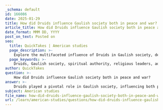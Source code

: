 ```yaml
---
_schema: default
id: 166086
date: 2025-01-29
title: How did Druids influence Gaulish society both in peace and war?
article_title: How did Druids influence Gaulish society both in peace and war?
date_format: MMM DD, YYYY
post_on_text: Posted on
seo:
  title: QuickTakes | American studies
  page_description: >-
    Explore the multifaceted influence of Druids in Gaulish society, detailing their roles in spirituality, governance, conflict resolution, and cultural practices, shaping both peace and wartime dynamics.
  page_keywords: >-
    Druids, Gaulish society, spiritual authority, religious leaders, advisors, conflict resolution, cultural practices, knowledge custodians, governance, military strategy, mediation, communal gatherings
author: QuickTakes
question: >-
    How did Druids influence Gaulish society both in peace and war?
answer: >-
    Druids played a pivotal role in Gaulish society, influencing both peacetime and wartime activities through their multifaceted responsibilities and respected status. Their influence can be categorized into several key areas:\n\n1. **Spiritual and Religious Authority**: Druids were the primary religious leaders in Gaul, responsible for conducting rituals, sacrifices, and interpreting the will of the gods. Their deep understanding of spiritual beliefs allowed them to guide the populace in religious matters, which was crucial for maintaining social cohesion and cultural identity.\n\n2. **Advisors to Leaders**: Beyond their religious duties, Druids served as advisors to chieftains and tribal leaders. They provided counsel on governance, diplomacy, and military strategy, which was particularly important during conflicts. Their insights were valued in decision-making processes, especially when it came to matters of war, where their interpretations of omens and divine will could sway the course of action.\n\n3. **Mediation and Conflict Resolution**: Druids often acted as mediators in disputes, both within and between tribes. Their respected status allowed them to facilitate dialogue and negotiate peace, helping to resolve conflicts without resorting to violence. This role was essential in maintaining stability within Gaulish society.\n\n4. **Custodians of Knowledge**: As educators and philosophers, Druids were responsible for preserving and transmitting traditional knowledge, including laws, history, and cultural practices. This role ensured that the values and customs of Gaulish society were upheld and passed down through generations, reinforcing social structures and cultural continuity.\n\n5. **Cultural Practices**: Druids influenced various cultural practices, including festivals and communal gatherings, which were often tied to agricultural cycles and seasonal changes. These events not only reinforced community bonds but also provided opportunities for the Druids to impart teachings and maintain their influence over the populace.\n\nIn summary, the Druids were integral to both the spiritual and practical aspects of Gaulish life. Their influence extended beyond mere religious functions, impacting governance, social order, and cultural identity, thereby shaping the dynamics of Gaulish society in both peaceful and tumultuous times.
subject: American studies
file_name: how-did-druids-influence-gaulish-society-both-in-peace-and-war.md
url: /learn/american-studies/questions/how-did-druids-influence-gaulish-society-both-in-peace-and-war
---
```


&nbsp;